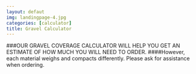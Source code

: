 ```yaml
---
layout: defaut
img: landingpage-4.jpg
categories: [calculator]
title: Gravel Calculator
---
```


###OUR GRAVEL COVERAGE CALCULATOR WILL HELP YOU GET AN ESTIMATE OF HOW MUCH YOU WILL NEED TO ORDER.
####However, each material weighs and compacts differently. Please ask for assistance when ordering.
